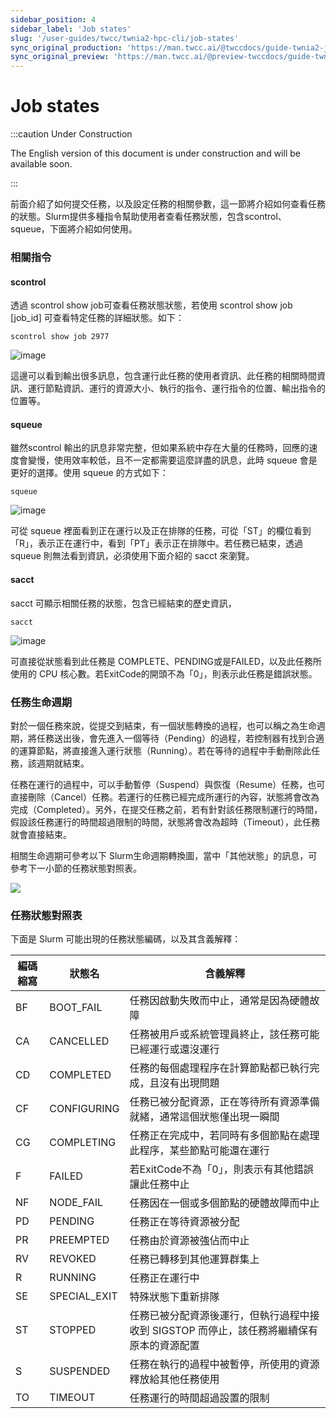 ```yaml
---
sidebar_position: 4
sidebar_label: 'Job states'
slug: '/user-guides/twcc/twnia2-hpc-cli/job-states'
sync_original_production: 'https://man.twcc.ai/@twccdocs/guide-twnia2-job-state-zh' 
sync_original_preview: 'https://man.twcc.ai/@preview-twccdocs/guide-twnia2-job-state-zh'
---
```


# Job states

:::caution Under Construction

The English version of this document is under construction and will be available soon.

:::

前面介紹了如何提交任務，以及設定任務的相關參數，這一節將介紹如何查看任務的狀態。Slurm提供多種指令幫助使用者查看任務狀態，包含scontrol、squeue，下面將介紹如何使用。

### 相關指令

#### scontrol

透過 scontrol show job可查看任務狀態狀態，若使用 scontrol show job [job_id] 可查看特定任務的詳細狀態。如下：


```
scontrol show job 2977
```
![image](https://user-images.githubusercontent.com/109254397/184576022-71197a68-cef4-4d78-b6bb-1826358e0751.png)




這邊可以看到輸出很多訊息，包含運行此任務的使用者資訊、此任務的相關時間資訊、運行節點資訊、運行的資源大小、執行的指令、運行指令的位置、輸出指令的位置等。


#### squeue

雖然scontrol 輸出的訊息非常完整，但如果系統中存在大量的任務時，回應的速度會變慢，使用效率較低，且不一定都需要這麼詳盡的訊息，此時 squeue 會是更好的選擇。使用 squeue 的方式如下：

```
squeue
```
![image](https://user-images.githubusercontent.com/109254397/184576050-95d3cca4-19bc-4966-9019-eaa11b6da7d9.png)




可從 squeue 裡面看到正在運行以及正在排隊的任務，可從「ST」的欄位看到「R」，表示正在運行中，看到「PT」表示正在排隊中。若任務已結束，透過 squeue 則無法看到資訊，必須使用下面介紹的 sacct 來瀏覽。


#### sacct

sacct 可顯示相關任務的狀態，包含已經結束的歷史資訊，


```
sacct
```
![image](https://user-images.githubusercontent.com/109254397/184576062-34f10665-f60f-4a72-98c9-16c80c9e2b84.png)


可直接從狀態看到此任務是 COMPLETE、PENDING或是FAILED，以及此任務所使用的 CPU 核心數。若ExitCode的開頭不為「0」，則表示此任務是錯誤狀態。


### 任務生命週期

對於一個任務來說，從提交到結束，有一個狀態轉換的過程，也可以稱之為生命週期，將任務送出後，會先進入一個等待（Pending）的過程，若控制器有找到合適的運算節點，將直接進入運行狀態（Running）。若在等待的過程中手動刪除此任務，該週期就結束。

任務在運行的過程中，可以手動暫停（Suspend）與恢復（Resume）任務，也可直接刪除（Cancel）任務。若運行的任務已經完成所運行的內容，狀態將會改為完成（Completed）。另外，在提交任務之前，若有針對該任務限制運行的時間，假設該任務運行的時間超過限制的時間，狀態將會改為超時（Timeout），此任務就會直接結束。

相關生命週期可參考以下 Slurm生命週期轉換圖，當中「其他狀態」的訊息，可參考下一小節的任務狀態對照表。

![](https://cos.twcc.ai/SYS-MANUAL/uploads/upload_94d008d03efb7758316fd4c619ee8dbe.png)



### 任務狀態對照表

下面是 Slurm 可能出現的任務狀態編碼，以及其含義解釋：



| 編碼縮寫 | 狀態名 | 含義解釋 |
| -------- | -------- | -------- |
| BF     | BOOT_FAIL     | 任務因啟動失敗而中止，通常是因為硬體故障     |
| CA     | CANCELLED     | 任務被用戶或系統管理員終止，該任務可能已經運行或還沒運行    |
| CD     | COMPLETED     | 任務的每個處理程序在計算節點都已執行完成，且沒有出現問題     |
| CF     | CONFIGURING     | 任務已被分配資源，正在等待所有資源準備就緒，通常這個狀態僅出現一瞬間    |
| CG     | COMPLETING    | 任務正在完成中，若同時有多個節點在處理此程序，某些節點可能還在運行     |
| F     | FAILED    | 若ExitCode不為「0」，則表示有其他錯誤讓此任務中止     |
| NF     | NODE_FAIL     | 任務因在一個或多個節點的硬體故障而中止     |
| PD     | PENDING     | 任務正在等待資源被分配     |
| PR     | PREEMPTED     | 任務由於資源被強佔而中止     |
| RV     | REVOKED     | 任務已轉移到其他運算群集上     |
| R     | RUNNING     | 任務正在運行中     |
| SE     | SPECIAL_EXIT     | 特殊狀態下重新排隊     |
| ST     | STOPPED     | 任務已被分配資源後運行，但執行過程中接收到 SIGSTOP 而停止，該任務將繼續保有原本的資源配置     |
| S     | SUSPENDED     | 任務在執行的過程中被暫停，所使用的資源釋放給其他任務使用     |
| TO     | TIMEOUT     | 任務運行的時間超過設置的限制     |